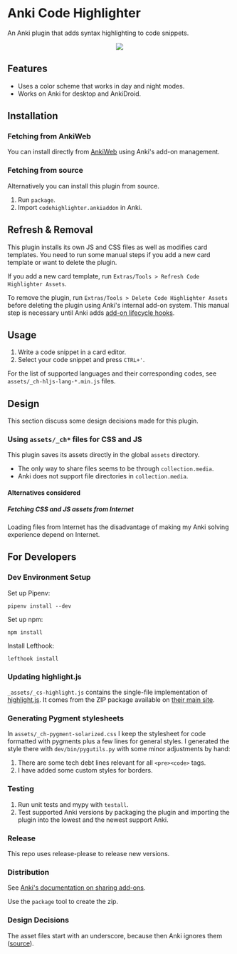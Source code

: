 # Anki Code Highlighter

An Anki plugin that adds syntax highlighting to code snippets.

<!-- markdownlint-disable-next-line -->
<p align="center"><img src="screenshots/animation-small.gif"/></p>

## Features

* Uses a color scheme that works in day and night modes.
* Works on Anki for desktop and AnkiDroid.

## Installation

### Fetching from AnkiWeb

You can install directly from
[AnkiWeb](https://ankiweb.net/shared/info/112228974) using Anki's add-on
management.

### Fetching from source

Alternatively you can install this plugin from source.

1. Run `package`.
2. Import `codehighlighter.ankiaddon` in Anki.

## Refresh & Removal

This plugin installs its own JS and CSS files as well as modifies card
templates. You need to run some manual steps if you add a new card template or
want to delete the plugin.

If you add a new card template, run `Extras/Tools > Refresh Code Highlighter
Assets`.

To remove the plugin, run `Extras/Tools > Delete Code Highlighter Assets`
before deleting the plugin using Anki's internal add-on system. This manual
step is necessary until Anki adds [add-on lifecycle
hooks](https://forums.ankiweb.net/t/install-update-delete-addon-hook-points/18532).

## Usage

1. Write a code snippet in a card editor.
2. Select your code snippet and press `CTRL+'`.

For the list of supported languages and their corresponding codes, see
`assets/_ch-hljs-lang-*.min.js` files.

## Design

This section discuss some design decisions made for this plugin.

### Using `assets/_ch*` files for CSS and JS

This plugin saves its assets directly in the global `assets` directory.

* The only way to share files seems to be through `collection.media`.
* Anki does not support file directories in `collection.media`.

#### Alternatives considered

##### Fetching CSS and JS assets from Internet

Loading files from Internet has the disadvantage of making my Anki solving
experience depend on Internet.

## For Developers

### Dev Environment Setup

Set up Pipenv:

    pipenv install --dev

Set up npm:

    npm install

Install Lefthook:

    lefthook install

### Updating highlight.js

`_assets/_cs-highlight.js` contains the single-file implementation of
[highlight.js][hljs]. It comes from the ZIP package available on [their main
site][hljs].

### Generating Pygment stylesheets

In `assets/_ch-pygment-solarized.css` I keep the stylesheet for code formatted
with pygments plus a few lines for general styles. I generated the style there with
`dev/bin/pygutils.py` with some minor adjustments by hand:

1. There are some tech debt lines relevant for all `<pre><code>` tags.
2. I have added some custom styles for borders.

### Testing

1. Run unit tests and mypy with `testall`.
2. Test supported Anki versions by packaging the plugin and importing the
   plugin into the lowest and the newest support Anki.

### Release

This repo uses release-please to release new versions.

### Distribution

See [Anki's documentation on sharing
add-ons](https://addon-docs.ankiweb.net/#/sharing).

Use the `package` tool to create the zip.

### Design Decisions

The asset files start with an underscore, because then Anki ignores them
([source](https://anki.tenderapp.com/discussions/ankidesktop/39510-anki-is-completely-ignoring-media-files-starting-with-underscores-when-cleaning-up)).

[hljs]: https://highlightjs.org/
